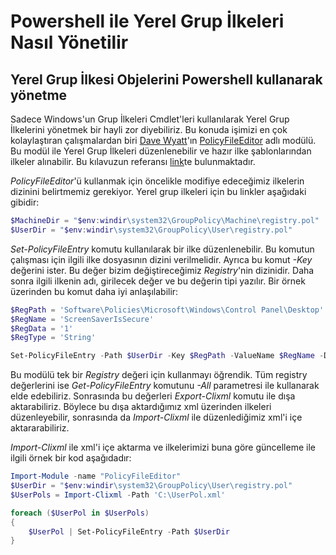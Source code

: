 # Powershell ile Yerel Grup İlkeleri Nasıl Yönetilir
## Yerel Grup İlkesi Objelerini Powershell kullanarak yönetme
Sadece Windows'un Grup İlkeleri Cmdlet'leri kullanılarak Yerel Grup İlkelerini yönetmek bir hayli zor diyebiliriz.
Bu konuda işimizi en çok kolaylaştıran çalışmalardan biri [Dave Wyatt](https://twitter.com/msh_dave)'ın [PolicyFileEditor](https://github.com/dlwyatt/PolicyFileEditor) adlı modülü. Bu modül ile Yerel Grup İlkeleri düzenlenebilir ve hazır ilke şablonlarından ilkeler alınabilir. Bu kılavuzun referansı [link](http://brandonpadgett.com/powershell/Local-gpo-powershell/)te bulunmaktadır.

*PolicyFileEditor*'ü kullanmak için öncelikle modifiye edeceğimiz ilkelerin dizinini belirtmemiz gerekiyor. Yerel grup ilkeleri için bu linkler aşağıdaki gibidir:

```powershell
$MachineDir = "$env:windir\system32\GroupPolicy\Machine\registry.pol"
$UserDir = "$env:windir\system32\GroupPolicy\User\registry.pol"
```

*Set-PolicyFileEntry* komutu kullanılarak bir ilke düzenlenebilir. Bu komutun çalışması için ilgili ilke dosyasının dizini verilmelidir. Ayrıca bu komut *-Key* değerini ister. Bu değer bizim değiştireceğimiz *Registry*'nin dizinidir. Daha sonra ilgili ilkenin adı, girilecek değer ve bu değerin tipi yazılır. Bir örnek üzerinden bu komut daha iyi anlaşılabilir:

```powershell
$RegPath = 'Software\Policies\Microsoft\Windows\Control Panel\Desktop'
$RegName = 'ScreenSaverIsSecure'
$RegData = '1'
$RegType = 'String'

Set-PolicyFileEntry -Path $UserDir -Key $RegPath -ValueName $RegName -Data $RegData -Type $RegType
```

Bu modülü tek bir *Registry* değeri için kullanmayı öğrendik. Tüm registry değerlerini ise *Get-PolicyFileEntry* komutunu *-All* parametresi ile kullanarak elde edebiliriz. Sonrasında bu değerleri *Export-Clixml* komutu ile dışa aktarabiliriz. Böylece bu dışa aktardığımız xml üzerinden ilkeleri düzenleyebilir, sonrasında da *Import-Clixml* ile düzenlediğimiz xml'i içe aktararabiliriz.

*Import-Clixml* ile xml'i içe aktarma ve ilkelerimizi buna göre güncelleme ile ilgili örnek bir kod aşağıdadır:

```powershell
Import-Module -name "PolicyFileEditor"
$UserDir = "$env:windir\system32\GroupPolicy\User\registry.pol"
$UserPols = Import-Clixml -Path 'C:\UserPol.xml'

foreach ($UserPol in $UserPols)
{
    $UserPol | Set-PolicyFileEntry -Path $UserDir
}
```





